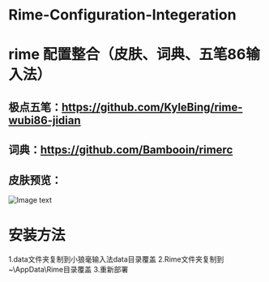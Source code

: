 # Rime-Configuration-Integeration
# rime 配置整合（皮肤、词典、五笔86输入法）
## 极点五笔：https://github.com/KyleBing/rime-wubi86-jidian
## 词典：https://github.com/Bambooin/rimerc
## 皮肤预览：
![Image text](https://github.com/JaaikoLai/Rime-Configuration-Integeration/blob/master/Res/preview_blue.png)
# 安装方法
1.data文件夹复制到小狼毫输入法data目录覆盖
2.Rime文件夹复制到~\AppData\Rime目录覆盖
3.重新部署
